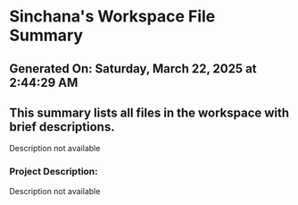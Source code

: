 # Sinchana's Workspace File Summary
## Generated On: Saturday, March 22, 2025 at 2:44:29 AM
This summary lists all files in the workspace with brief descriptions.
---
Description not available 
### Project Description:
 Description not available
